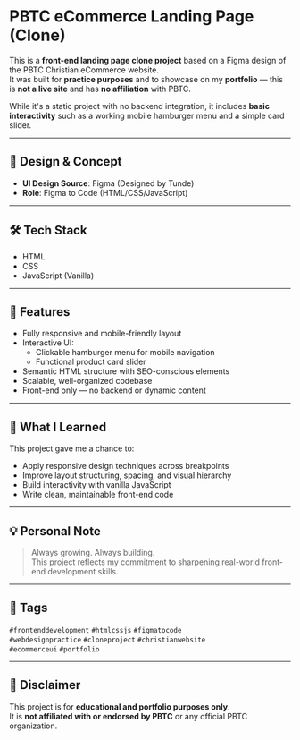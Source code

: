 
# PBTC eCommerce Landing Page (Clone)

This is a **front-end landing page clone project** based on a Figma design of the PBTC Christian eCommerce website.  
It was built for **practice purposes** and to showcase on my **portfolio** — this is **not a live site** and has **no affiliation** with PBTC.

While it's a static project with no backend integration, it includes **basic interactivity** such as a working mobile hamburger menu and a simple card slider.

---

## 🎨 Design & Concept

- **UI Design Source**: Figma (Designed by Tunde)
- **Role**: Figma to Code (HTML/CSS/JavaScript)

---

## 🛠️ Tech Stack

- HTML
- CSS
- JavaScript (Vanilla)

---

## 📱 Features

- Fully responsive and mobile-friendly layout
- Interactive UI:
  - Clickable hamburger menu for mobile navigation
  - Functional product card slider
- Semantic HTML structure with SEO-conscious elements
- Scalable, well-organized codebase
- Front-end only — no backend or dynamic content

---

## 🧠 What I Learned

This project gave me a chance to:
- Apply responsive design techniques across breakpoints
- Improve layout structuring, spacing, and visual hierarchy
- Build interactivity with vanilla JavaScript
- Write clean, maintainable front-end code

---

## 💡 Personal Note

> Always growing. Always building.  
> This project reflects my commitment to sharpening real-world front-end development skills.

---

## 🔖 Tags

`#frontenddevelopment` `#htmlcssjs` `#figmatocode`  
`#webdesignpractice` `#cloneproject` `#christianwebsite`  
`#ecommerceui` `#portfolio`

---

## 🚫 Disclaimer

This project is for **educational and portfolio purposes only**.  
It is **not affiliated with or endorsed by PBTC** or any official PBTC organization.

